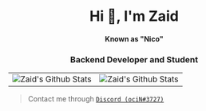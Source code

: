 <h1 align="center">Hi 👋, I'm Zaid</h1> 
<h4 align="center">Known as "Nico"</h5>
<h3 align="center">Backend Developer and Student</h3>

<!---
I'm a High Schooler obsessed with using [`Node.js`] to make cool projects in **TypeScript** and **JavaScript**. In addition to that I am also proficent in **Java** and **Python** and using tools like **Docker** and **Kubernetes** for scaling my projects. I am currently learning **Rust 🦀** and **C/C++**.
-->

<!---
My most notable projects:
* [`Yoki`](https://github.com/zaida04/Yoki), a modularized discord bot made with Discord Akairo, KnexJS, and TypeScript
* [`Guilded.js`](https://github.com/guildedjs/guilded.js), a library and other tools for the Guilded API.
* [`French-Fry`](https://github.com/zaida04/french-fry), (WIP) Arbitrary code execution server using Docker made with Node.js.
* [`VoiceChat-Moderator`](https://github.com/zaida04/voicechat-moderator), A Discord bot that applies punishments to users who go over a certain volume threshold
-->

<!---
I have contributed to several projects, some of which are:
* [`Discord.js`](https://github.com/discordjs/discord.js), A JavaScript library for the Discord API. I have been a long time user of Discord.js and have made a number of contributions to the Library.
* [`Discord-API-Types`](https://github.com/discordjs/discord-api-types), TypeScript typings for various Discord API versions.
-->
<table align="center">
	<tr>
			<td><img align="center" alt="Zaid's Github Stats" src="https://github-readme-stats.vercel.app/api?username=zaida04&count_private=true&show_icons=true&hide_border=true&theme=blue-green&include_all_commits=true" /></td>
			<td><img align="center" alt="Zaid's Github Stats" src="https://github-readme-stats.vercel.app/api/top-langs/?username=zaida04&theme=blue-green&hide=html,css" /></td>
		</tr>
</table>  

> Contact me through [`Discord (ociN#3727)`] 

[`Yoki`]: https://github.com/zaida04/yoki
[`Guilded.js`]: https://github.com/guildedjs/guildedjs
[`Node.js`]: https://nodejs.org/
[`Discord.js`]: https://github.com/discordjs/discord.js
[`dAPI-types`]: https://github.com/zaida04/discord-api-types

[`Discord (ociN#3727)`]: https://discord.com/users/500765481788112916
